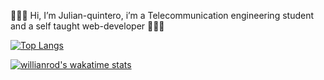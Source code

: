 👋👋👋 Hi, I’m Julian-quintero, i’m a Telecommunication engineering student and a self taught web-developer 📡📡📡

[![Top Langs](https://github-readme-stats.vercel.app/api/top-langs/?username=Julian-quintero&layout=compact)](https://github.com/anuraghazra/github-readme-stats)

[![willianrod's wakatime stats](https://github-readme-stats.vercel.app/api/wakatime?username=JulianQuintero)](https://github.com/anuraghazra/github-readme-stats)



